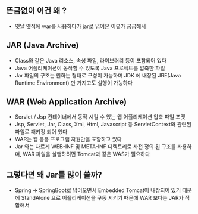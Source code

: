 ## 뜬금없이 이건 왜 ?

- 옛날 옛적에 war를 사용하다가 jar로 넘어온 이유가 궁금해서

## JAR (Java Archive)

- Class와 같은 Java 리소스, 속성 파일, 라이브러리 등이 포함되어 있다
- Java 어플리케이션이 동작할 수  있도록 Java 프로젝트를 압축한 파일
- Jar 파일의 구조는 원하는 형태로 구성이 가능하며 JDK 에 내장된 JRE(Java Runtime Environment) 만 가지고도 실행이 가능하다

## WAR (Web Application Archive)

- Servlet / Jsp 컨테이너에서 동작 시킬 수 있는 웹 어플리케이션 압축 파일 포맷
- Jsp, Servlet, Jar, Class, Xml, Html, Javascript 등 ServletContext와 관련된 파일로 패키징 되어 있다
- WAR는 웹 응용 프로그램 자원만을 포함하고 있다
- Jar 와는 다르게 WEB-INF 및 META-INF 디렉토리로 사전 정의 된 구조를 사용하며,
WAR 파일을 실행하려면 Tomcat과 같은 WAS가 필요하다

## 그렇다면 왜 Jar를 많이 쓸까?

- Spring → SpringBoot로 넘어오면서 Embedded Tomcat이 내장되어 있기 때문에 
StandAlone 으로 어플리케이션을 구동 시키기 때문에 WAR 보다는 JAR가 적합해서

